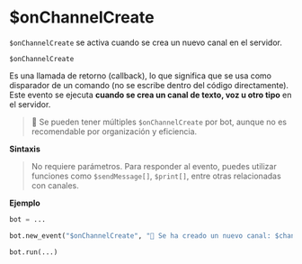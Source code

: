
# $onChannelCreate

`$onChannelCreate` se activa cuando se crea un nuevo canal en el servidor.

```
$onChannelCreate
```

Es una llamada de retorno (callback), lo que significa que se usa como disparador de un comando (no se escribe dentro del código directamente). Este evento se ejecuta **cuando se crea un canal de texto, voz u otro tipo** en el servidor.

> 📌 Se pueden tener múltiples `$onChannelCreate` por bot, aunque no es recomendable por organización y eficiencia.

**Sintaxis**

> No requiere parámetros. Para responder al evento, puedes utilizar funciones como `$sendMessage[]`, `$print[]`, entre otras relacionadas con canales.

**Ejemplo**

```python
bot = ...

bot.new_event("$onChannelCreate", "📢 Se ha creado un nuevo canal: $channelName[$channelID[]]")

bot.run(...)
```
